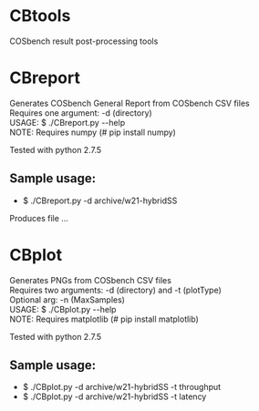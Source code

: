 # CBtools
COSbench result post-processing tools  

# CBreport
Generates COSbench General Report from COSbench CSV files  
Requires one argument: -d (directory)  
USAGE: $ ./CBreport.py --help  
NOTE: Requires numpy (# pip install numpy)  

Tested with python 2.7.5
## Sample usage:
* $ ./CBreport.py -d archive/w21-hybridSS

Produces file ...

# CBplot
Generates PNGs from COSbench CSV files  
Requires two arguments: -d (directory) and -t (plotType)  
Optional arg: -n (MaxSamples)  
USAGE: $ ./CBplot.py --help  
NOTE: Requires matplotlib (# pip install matplotlib)  

Tested with python 2.7.5
## Sample usage:
* $ ./CBplot.py -d archive/w21-hybridSS -t throughput
* $ ./CBplot.py -d archive/w21-hybridSS -t latency
